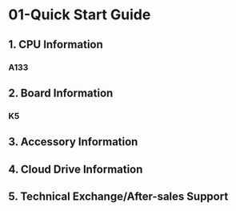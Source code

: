 # 01-Quick Start Guide



## 1. CPU Information

### A133



## 2. Board Information

### K5



## 3. Accessory Information



## 4. Cloud Drive Information



## 5. Technical Exchange/After-sales Support